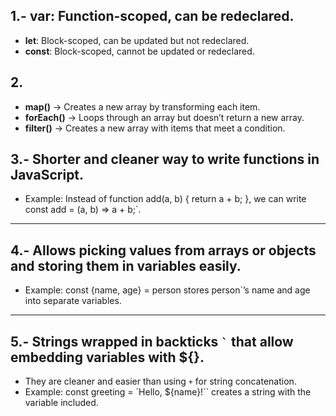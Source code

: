 ## 1.- **var**: Function-scoped, can be redeclared.
- **let**: Block-scoped, can be updated but not redeclared.
- **const**: Block-scoped, cannot be updated or redeclared.

## 2.
- **map()** → Creates a new array by transforming each item.
- **forEach()** → Loops through an array but doesn’t return a new array.
- **filter()** → Creates a new array with items that meet a condition.

## 3.- Shorter and cleaner way to write functions in JavaScript.
- Example: Instead of function add(a, b) { return a + b; }, we can write const add = (a, b) => a + b;`.

---
## 4.- Allows picking values from arrays or objects and storing them in variables easily.
- Example: const {name, age} = person stores person`’s name and age into separate variables.

---
## 5.- Strings wrapped in backticks `` ` `` that allow embedding variables with ${}.
- They are cleaner and easier than using `+` for string concatenation.
- Example: const greeting = `Hello, ${name}!`` creates a string with the variable included.